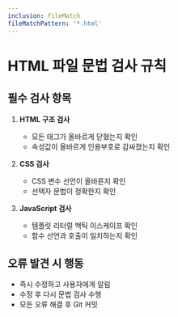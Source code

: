 ```yaml
---
inclusion: fileMatch
fileMatchPattern: '*.html'
---
```


# HTML 파일 문법 검사 규칙

## 필수 검사 항목
1. **HTML 구조 검사**
   - 모든 태그가 올바르게 닫혔는지 확인
   - 속성값이 올바르게 인용부호로 감싸졌는지 확인

2. **CSS 검사**
   - CSS 변수 선언이 올바른지 확인
   - 선택자 문법이 정확한지 확인

3. **JavaScript 검사**
   - 템플릿 리터럴 백틱 이스케이프 확인
   - 함수 선언과 호출이 일치하는지 확인

## 오류 발견 시 행동
- 즉시 수정하고 사용자에게 알림
- 수정 후 다시 문법 검사 수행
- 모든 오류 해결 후 Git 커밋
